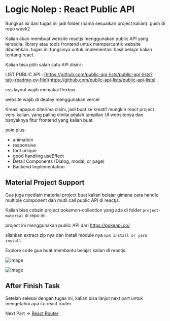 # Logic Nolep : React Public API

Bungkus isi dari tugas ini jadi folder (nama sesuaikan project kalian). push di repo week2

Kalian akan membuat website reactjs menggunakan public API yang tersedia. library atau tools frontend untuk mempercantik website dibolehkan. tugas ini fungsinya untuk implementasi hasil belajar kalian tentang react.

Kalian bisa pilih salah satu API disini :

LIST PUBLIC API : [https://github.com/public-api-lists/public-api-lists?tab=readme-ov-file](https://github.com/public-api-lists/public-api-lists)

css layout wajib memakai flexbox

website wajib di deploy menggunakan vercel

Kreasi apapun diterima disini, jadi buat se kreatif mungkin react project versi kalian. yang paling dinilai adalah tampilan UI websitenya dan banyaknya fitur frontend yang kalian buat.

poin plus:
- animation
- responsive
- font unique
- good handling useEffect
- Detail Components (Dialog, modal, or page)
- Backend Implementation


## Material Project Support

Gua juga nyediain material project buat kalian belajar gimana cara handle multiple component dan mutil call public API di reactjs.

Kalian bisa cobain project pokemon-collection yang ada di folder `project-material` di repo ini.

project ini menggunakan public API dari https://pokeapi.co/

silahkan extract zip nya dan install module nya `npm install or yarn install`.

Explore code gua buat membantu belajar kalian di reactjs.

![image](https://github.com/user-attachments/assets/319ca95e-1a2e-41d8-8e48-b815ab2678fa)

![image](https://github.com/user-attachments/assets/fc3ab883-834d-4d95-8dad-7a23c9da7d12)


## After Finish Task

Setelah selesai dengan tugas ini, kalian bisa lanjut next part untuk mengetahui apa itu react router.

Next Part -> [React Router](https://github.com/RPN-Phase-2/Week2-Reactjs/blob/main/study-material/react-router.md)
